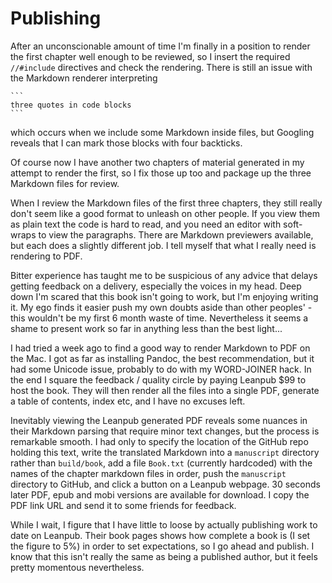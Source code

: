 # Publishing

After an unconscionable amount of time I'm finally in a position to render the first chapter well enough to be reviewed, so I insert the required `//#include` directives and check the rendering. There is still an issue with the Markdown renderer interpreting

~~~
```
three quotes in code blocks
```
~~~

which occurs when we include some Markdown inside files, but Googling reveals that I can mark those blocks with four backticks.

Of course now I have another two chapters of material generated in my attempt to render the first, so I fix those up too and package up the three Markdown files for review.

When I review the Markdown files of the first three chapters, they still really don't seem like a good format to unleash on other people. If you view them as plain text the code is hard to read, and you need an editor with soft-wraps to view the paragraphs. There are Markdown previewers available, but each does a slightly different job. I tell myself that what I really need is rendering to PDF.

Bitter experience has taught me to be suspicious of any advice that delays getting feedback on a delivery, especially the voices in my head. Deep down I'm scared that this book isn't going to work, but I'm enjoying writing it. My ego finds it easier push my own doubts aside than other peoples' - this wouldn't be my first 6 month waste of time. Nevertheless it seems a shame to present work so far in anything less than the best light...

I had tried a week ago to find a good way to render Markdown to PDF on the Mac. I got as far as installing Pandoc, the best recommendation, but it had some Unicode issue, probably to do with my WORD-JOINER hack. In the end I square the feedback / quality circle by paying Leanpub $99 to host the book. They will then render all the files into a single PDF, generate a table of contents, index etc, and I have no excuses left.

Inevitably viewing the Leanpub generated PDF reveals some nuances in their Markdown parsing that require minor text changes, but the process is remarkable smooth. I had only to specify the location of the GitHub repo holding this text, write the translated Markdown into a `manuscript` directory rather than `build/book`, add a file `Book.txt` (currently hardcoded) with the names of the chapter markdown files in order, push the `manuscript` directory to GitHub, and click a button on a Leanpub webpage. 30 seconds later PDF, epub and mobi versions are available for download. I copy the PDF link URL and send it to some friends for feedback.

While I wait, I figure that I have little to loose by actually publishing work to date on Leanpub. Their book pages shows how complete a book is (I set the figure to 5%) in order to set expectations, so I go ahead and publish. I know that this isn't really the same as being a published author, but it feels pretty momentous nevertheless.

